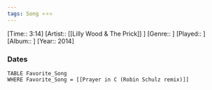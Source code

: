 ```yaml
---
tags: Song ⭐⭐⭐ 
---
```

[Time:: 3:14]
[Artist:: [[Lilly Wood & The Prick]] ]
[Genre:: ]
[Played:: ]
[Album:: ]
[Year:: 2014]
### Dates
````dataview
TABLE Favorite_Song
WHERE Favorite_Song = [[Prayer in C (Robin Schulz remix)]]
````